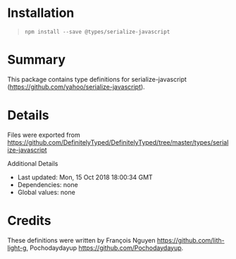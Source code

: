 # Installation
> `npm install --save @types/serialize-javascript`

# Summary
This package contains type definitions for serialize-javascript (https://github.com/yahoo/serialize-javascript).

# Details
Files were exported from https://github.com/DefinitelyTyped/DefinitelyTyped/tree/master/types/serialize-javascript

Additional Details
 * Last updated: Mon, 15 Oct 2018 18:00:34 GMT
 * Dependencies: none
 * Global values: none

# Credits
These definitions were written by François Nguyen <https://github.com/lith-light-g>, Pochodaydayup <https://github.com/Pochodaydayup>.
